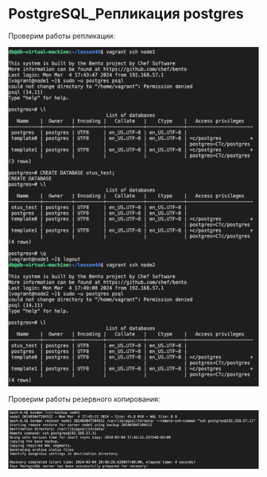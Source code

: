 #  PostgreSQL_Репликация postgres

Проверим работы репликации:

![Image_alt](https://github.com/kenttok/LP_Lesson44/blob/master/441.png)

Проверим работы резервного копирования:

![Image_alt](https://github.com/kenttok/LP_Lesson44/blob/master/442.png)